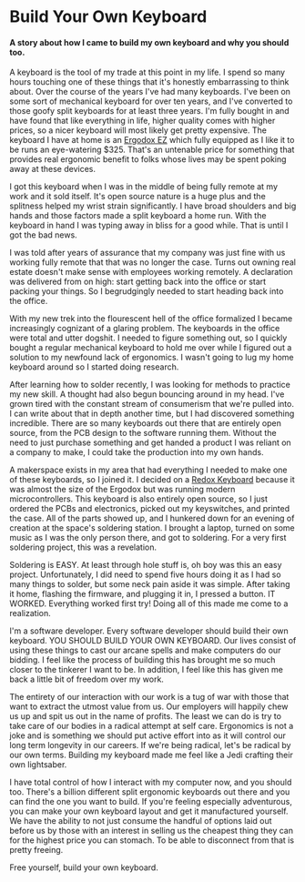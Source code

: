 # Build Your Own Keyboard
#### A story about how I came to build my own keyboard and why you should too.

A keyboard is the tool of my trade at this point in my life.
 I spend so many hours touching one of these things that it's honestly embarrassing to think about.
 Over the course of the years I've had many keyboards.
 I've been on some sort of mechanical keyboard for over ten years, and I've converted to those goofy split keyboards for at least three years.
 I'm fully bought in and have found that like everything in life, higher quality comes with higher prices, so a nicer keyboard will most likely get pretty expensive.
 The keyboard I have at home is an [Ergodox EZ](https://ergodox-ez.com/) which fully equipped as I like it to be runs an eye-watering $325.
 That's an untenable price for something that provides real ergonomic benefit to folks whose lives may be spent poking away at these devices.

I got this keyboard when I was in the middle of being fully remote at my work and it sold itself.
 It's open source nature is a huge plus and the splitness helped my wrist strain significantly.
 I have broad shoulders and big hands and those factors made a split keyboard a home run.
 With the keyboard in hand I was typing away in bliss for a good while.
 That is until I got the bad news.

I was told after years of assurance that my company was just fine with us working fully remote that that was no longer the case.
 Turns out owning real estate doesn't make sense with employees working remotely.
 A declaration was delivered from on high: start getting back into the office or start packing your things.
 So I begrudgingly needed to start heading back into the office.

With my new trek into the flourescent hell of the office formalized I became increasingly cognizant of a glaring problem.
 The keyboards in the office were total and utter dogshit.
 I needed to figure something out, so I quickly bought a regular mechanical keyboard to hold me over while I figured out a solution to my newfound lack of ergonomics.
 I wasn't going to lug my home keyboard around so I started doing research.

After learning how to solder recently, I was looking for methods to practice my new skill.
 A thought had also begun bouncing around in my head.
 I've grown tired with the constant stream of consumerism that we're pulled into.
 I can write about that in depth another time, but I had discovered something incredible.
 There are so many keyboards out there that are entirely open source, from the PCB design to the software running them.
 Without the need to just purchase something and get handed a product I was reliant on a company to make, I could take the production into my own hands.

A makerspace exists in my area that had everything I needed to make one of these keyboards, so I joined it.
 I decided on a [Redox Keyboard](https://github.com/mattdibi/redox-keyboard) because it was almost the size of the Ergodox but was running modern microcontrollers.
 This keyboard is also entirely open source, so I just ordered the PCBs and electronics, picked out my keyswitches, and printed the case.
 All of the parts showed up, and I hunkered down for an evening of creation at the space's soldering station.
 I brought a laptop, turned on some music as I was the only person there, and got to soldering.
 For a very first soldering project, this was a revelation.

Soldering is EASY.
 At least through hole stuff is, oh boy was this an easy project.
 Unfortunately, I did need to spend five hours doing it as I had so many things to solder, but some neck pain aside it was simple.
 After taking it home, flashing the firmware, and plugging it in, I pressed a button.
 IT WORKED.
 Everything worked first try!
 Doing all of this made me come to a realization.

I'm a software developer.
 Every software developer should build their own keyboard.
 YOU SHOULD BUILD YOUR OWN KEYBOARD.
 Our lives consist of using these things to cast our arcane spells and make computers do our bidding.
 I feel like the process of building this has brought me so much closer to the tinkerer I want to be.
 In addition, I feel like this has given me back a little bit of freedom over my work.

The entirety of our interaction with our work is a tug of war with those that want to extract the utmost value from us.
 Our employers will happily chew us up and spit us out in the name of profits.
 The least we can do is try to take care of our bodies in a radical attempt at self care.
 Ergonomics is not a joke and is something we should put active effort into as it will control our long term longevity in our careers.
 If we're being radical, let's be radical by our own terms.
 Building my keyboard made me feel like a Jedi crafting their own lightsaber.

I have total control of how I interact with my computer now, and you should too.
 There's a billion different split ergonomic keyboards out there and you can find the one you want to build.
 If you're feeling especially adventurous, you can make your own keyboard layout and get it manufactured yourself.
 We have the ability to not just consume the handful of options laid out before us by those with an interest in selling us the cheapest thing they can for the highest price you can stomach.
 To be able to disconnect from that is pretty freeing.

 Free yourself, build your own keyboard.
